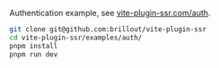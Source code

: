 Authentication example, see [vite-plugin-ssr.com/auth](https://vite-plugin-ssr.com/auth).

```bash
git clone git@github.com:brillout/vite-plugin-ssr
cd vite-plugin-ssr/examples/auth/
pnpm install
pnpm run dev
```
